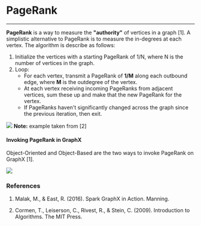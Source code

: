 # PageRank

---

**PageRank** is a way to measure the **"authority"** of vertices in a graph [1]. A simplistic alternative to PageRank 
is to measure the in-degrees at each vertex.
The algorithm is describe as follows:
1. Initialize the vertices with a starting PageRank of 1/N, where N is the number of vertices in the graph.
2. Loop:
   * For each vertex, transmit a PageRank of **1/M** along each outbound edge, where **M** is the outdegree of the vertex.
   * At each vertex receiving incoming PageRanks from adjacent vertices, sum these up and make that the new PageRank 
   for the vertex.
   * If PageRanks haven't significantly changed across the graph since the previous iteration, then exit.

  ![](../../../assets/images/compute/PageRank-iteration.png)
**Note:** example taken from [2]

#### Invoking PageRank in GraphX
Object-Oriented and Object-Based are the two ways to invoke PageRank on GraphX [1].

  ![](../../../assets/images/compute/PageRank-object-graph.png)

### References
  1. Malak, M., & East, R. (2016). Spark GraphX in Action. Manning.
  
  2. Cormen, T., Leiserson, C., Rivest, R., & Stein, C. (2009). Introduction to Algorithms. The MIT Press.
